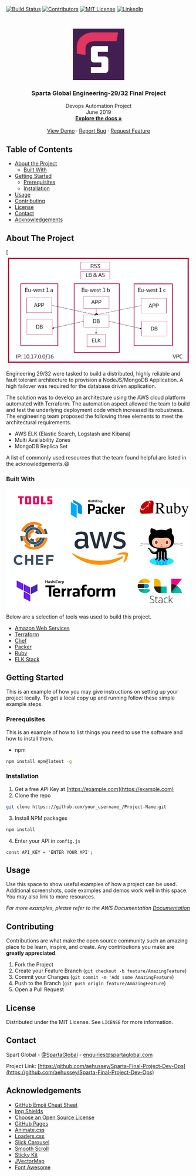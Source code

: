 
<!-- PROJECT SHIELDS -->
[![Build Status][build-shield]]()
[![Contributors][contributors-shield]]()
[![MIT License][license-shield]][license-url]
[![LinkedIn][linkedin-shield]][linkedin-url]



<!-- PROJECT LOGO -->
<br />
<p align="center">
  <a href="https://www.spartaglobal.com/?gclid=EAIaIQobChMI-PKZ8Zb44gIV7QrTCh391QcSEAAYASAAEgK_X_D_BwE">
    <img src= "logo1.png" alt="Logo" width="140" height="140">
  </a>

  <h3 align="center">Sparta Global Engineering-29/32 Final Project</h3>

  <p align="center">
    Devops Automation Project
    <br />
    June 2019
    <br />
    <a href="https://github.com/othneildrew/Best-README-Template"><strong>Explore the docs »</strong></a>
    <br />
    <br />
    <a href="https://github.com/othneildrew/Best-README-Template">View Demo</a>
    ·
    <a href="https://github.com/othneildrew/Best-README-Template/issues">Report Bug</a>
    ·
    <a href="https://github.com/othneildrew/Best-README-Template/issues">Request Feature</a>
  </p>
</p>



<!-- TABLE OF CONTENTS -->
## Table of Contents

* [About the Project](#about-the-project)
  * [Built With](#built-with)
* [Getting Started](#getting-started)
  * [Prerequisites](#prerequisites)
  * [Installation](#installation)
* [Usage](#usage)
* [Contributing](#contributing)
* [License](#license)
* [Contact](#contact)
* [Acknowledgements](#acknowledgements)



<!-- ABOUT THE PROJECT -->
## About The Project

[![image](screenshotawsarch.png)

Engineering 29/32 were tasked to build a distributed, highly reliable and fault tolerant architecture to provision a NodeJS/MongoDB Application. A high failover was required for the database driven application.

The solution was to develop an architecture using the AWS cloud platform automated with Terraform. The automation aspect allowed the team to build and test the underlying deployment code which increased its robustness. The engineering team proposed the following three elements to meet the architectural requirements.

* AWS ELK (Elastic Search, Logstash and Kibana)
* Multi Availability Zones
* MongoDB Replica Set

A list of commonly used resources that the team found helpful are listed in the acknowledgements.:smile:

### Built With

![image](builtwith.png)

Below are a selection of tools was used to build this project.
* [Amazon Web Services](https://aws.amazon.com)
* [Terraform](https://www.terraform.io)
* [Chef](https://www.chef.io/products/chef-infra/)
* [Packer](https://www.packer.io)
* [Ruby](https://www.ruby-lang.org/en/)
* [ELK Stack](https://aws.amazon.com/elasticsearch-service/the-elk-stack/)

<!-- GETTING STARTED -->
## Getting Started

This is an example of how you may give instructions on setting up your project locally.
To get a local copy up and running follow these simple example steps.

### Prerequisites

This is an example of how to list things you need to use the software and how to install them.
* npm
```sh
npm install npm@latest -g
```

### Installation

1. Get a free API Key at [https://example.com](https://example.com)
2. Clone the repo
```sh
git clone https:://github.com/your_username_/Project-Name.git
```
3. Install NPM packages
```sh
npm install
```
4. Enter your API in `config.js`
```JS
const API_KEY = 'ENTER YOUR API';
```



<!-- USAGE EXAMPLES -->
## Usage

Use this space to show useful examples of how a project can be used. Additional screenshots, code examples and demos work well in this space. You may also link to more resources.

_For more examples, please refer to the AWS Documentation [Documentation](https://aws.amazon.com/documentation/gettingstarted/)_



<!-- CONTRIBUTING -->
## Contributing

Contributions are what make the open source community such an amazing place to be learn, inspire, and create. Any contributions you make are **greatly appreciated**.

1. Fork the Project
2. Create your Feature Branch (`git checkout -b feature/AmazingFeature`)
3. Commit your Changes (`git commit -m 'Add some AmazingFeature`)
4. Push to the Branch (`git push origin feature/AmazingFeature`)
5. Open a Pull Request



<!-- LICENSE -->
## License

Distributed under the MIT License. See `LICENSE` for more information.



<!-- CONTACT -->
## Contact

Spart Global - [@SpartaGlobal](https://twitter.com/your_username) - enquiries@spartaglobal.com

Project Link: [https://github.com/aehussey/Sparta-Final-Project-Dev-Ops](https://github.com/aehussey/Sparta-Final-Project-Dev-Ops)



<!-- ACKNOWLEDGEMENTS -->
## Acknowledgements
* [GitHub Emoji Cheat Sheet](https://www.webpagefx.com/tools/emoji-cheat-sheet)
* [Img Shields](https://shields.io)
* [Choose an Open Source License](https://choosealicense.com)
* [GitHub Pages](https://pages.github.com)
* [Animate.css](https://daneden.github.io/animate.css)
* [Loaders.css](https://connoratherton.com/loaders)
* [Slick Carousel](https://kenwheeler.github.io/slick)
* [Smooth Scroll](https://github.com/cferdinandi/smooth-scroll)
* [Sticky Kit](http://leafo.net/sticky-kit)
* [JVectorMap](http://jvectormap.com)
* [Font Awesome](https://fontawesome.com)





<!-- MARKDOWN LINKS & IMAGES -->
[build-shield]: https://img.shields.io/badge/build-passing-brightgreen.svg?style=flat-square
[contributors-shield]: https://img.shields.io/badge/contributors-1-orange.svg?style=flat-square
[license-shield]: https://img.shields.io/badge/license-MIT-blue.svg?style=flat-square
[license-url]: https://choosealicense.com/licenses/mit
[linkedin-shield]: https://img.shields.io/badge/-LinkedIn-black.svg?style=flat-square&logo=linkedin&colorB=555
[linkedin-url]: https://www.linkedin.com/company/sparta-global
[product-screenshot]: https://raw.githubusercontent.com/othneildrew/Best-README-Template/master/screenshot.png
